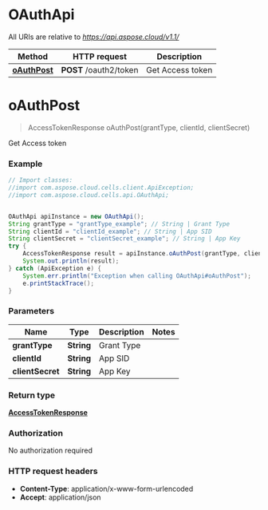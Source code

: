 # OAuthApi

All URIs are relative to *https://api.aspose.cloud/v1.1/*

Method | HTTP request | Description
------------- | ------------- | -------------
[**oAuthPost**](OAuthApi.md#oAuthPost) | **POST** /oauth2/token | Get Access token


<a name="oAuthPost"></a>
# **oAuthPost**
> AccessTokenResponse oAuthPost(grantType, clientId, clientSecret)

Get Access token

### Example
```java
// Import classes:
//import com.aspose.cloud.cells.client.ApiException;
//import com.aspose.cloud.cells.api.OAuthApi;


OAuthApi apiInstance = new OAuthApi();
String grantType = "grantType_example"; // String | Grant Type
String clientId = "clientId_example"; // String | App SID
String clientSecret = "clientSecret_example"; // String | App Key
try {
    AccessTokenResponse result = apiInstance.oAuthPost(grantType, clientId, clientSecret);
    System.out.println(result);
} catch (ApiException e) {
    System.err.println("Exception when calling OAuthApi#oAuthPost");
    e.printStackTrace();
}
```

### Parameters

Name | Type | Description  | Notes
------------- | ------------- | ------------- | -------------
 **grantType** | **String**| Grant Type |
 **clientId** | **String**| App SID |
 **clientSecret** | **String**| App Key |

### Return type

[**AccessTokenResponse**](AccessTokenResponse.md)

### Authorization

No authorization required

### HTTP request headers

 - **Content-Type**: application/x-www-form-urlencoded
 - **Accept**: application/json

